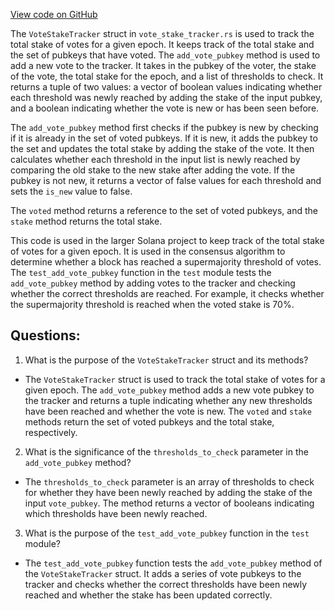 
[View code on GitHub](https://github.com/solana-labs/solana/blob/master/core/src/vote_stake_tracker.rs)

The `VoteStakeTracker` struct in `vote_stake_tracker.rs` is used to track the total stake of votes for a given epoch. It keeps track of the total stake and the set of pubkeys that have voted. The `add_vote_pubkey` method is used to add a new vote to the tracker. It takes in the pubkey of the voter, the stake of the vote, the total stake for the epoch, and a list of thresholds to check. It returns a tuple of two values: a vector of boolean values indicating whether each threshold was newly reached by adding the stake of the input pubkey, and a boolean indicating whether the vote is new or has been seen before.

The `add_vote_pubkey` method first checks if the pubkey is new by checking if it is already in the set of voted pubkeys. If it is new, it adds the pubkey to the set and updates the total stake by adding the stake of the vote. It then calculates whether each threshold in the input list is newly reached by comparing the old stake to the new stake after adding the vote. If the pubkey is not new, it returns a vector of false values for each threshold and sets the `is_new` value to false.

The `voted` method returns a reference to the set of voted pubkeys, and the `stake` method returns the total stake.

This code is used in the larger Solana project to keep track of the total stake of votes for a given epoch. It is used in the consensus algorithm to determine whether a block has reached a supermajority threshold of votes. The `test_add_vote_pubkey` function in the `test` module tests the `add_vote_pubkey` method by adding votes to the tracker and checking whether the correct thresholds are reached. For example, it checks whether the supermajority threshold is reached when the voted stake is 70%.
## Questions: 
 1. What is the purpose of the `VoteStakeTracker` struct and its methods?
- The `VoteStakeTracker` struct is used to track the total stake of votes for a given epoch. The `add_vote_pubkey` method adds a new vote pubkey to the tracker and returns a tuple indicating whether any new thresholds have been reached and whether the vote is new. The `voted` and `stake` methods return the set of voted pubkeys and the total stake, respectively.

2. What is the significance of the `thresholds_to_check` parameter in the `add_vote_pubkey` method?
- The `thresholds_to_check` parameter is an array of thresholds to check for whether they have been newly reached by adding the stake of the input `vote_pubkey`. The method returns a vector of booleans indicating which thresholds have been newly reached.

3. What is the purpose of the `test_add_vote_pubkey` function in the `test` module?
- The `test_add_vote_pubkey` function tests the `add_vote_pubkey` method of the `VoteStakeTracker` struct. It adds a series of vote pubkeys to the tracker and checks whether the correct thresholds have been newly reached and whether the stake has been updated correctly.